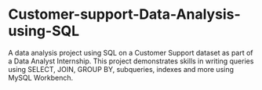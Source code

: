 # Customer-support-Data-Analysis-using-SQL
A data analysis project using SQL on a Customer Support dataset as part of a Data Analyst Internship. This project demonstrates skills in writing queries using SELECT, JOIN, GROUP BY, subqueries, indexes and more using MySQL Workbench.
